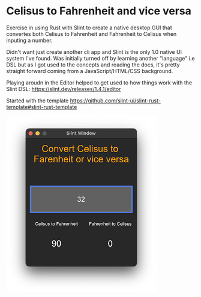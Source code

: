 # Celisus to Fahrenheit and vice versa

Exercise in using Rust with Slint to create a native desktop GUI that convertes both Celisus to Fahrenheit and Fahrenheit to Celisus when inputing a number.

Didn't want just create another cli app and Slint is the only 1.0 native UI system I've found. Was initially turned off by learning another "language" i.e DSL but as I got used to the concepts and reading the docs, it's pretty straight forward coming from a JavaScript/HTML/CSS background.

Playing aroudn in the Editor helped to get used to how things work with the Slint DSL: https://slint.dev/releases/1.4.1/editor

Started with the template https://github.com/slint-ui/slint-rust-template#slint-rust-template

![Screenshot of the UI](/ui-screenshot.png)

